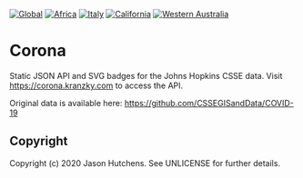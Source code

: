 [![Global](https://corona.kranzky.com/badge.svg?update)](https://corona.kranzky.com/)
[![Africa](https://corona.kranzky.com/af/badge.svg?update)](https://corona.kranzky.com/af.json)
[![Italy](https://corona.kranzky.com/eu/seu/it/badge.svg?update)](https://corona.kranzky.com/eu/seu/it.json)
[![California](https://corona.kranzky.com/am/na/us/ca/badge.svg?update)](https://corona.kranzky.com/am/na/us/ca.json)
[![Western Australia](https://corona.kranzky.com/oc/anz/au/wa/badge.svg?update)](https://corona.kranzky.com/oc/anz/au/wa.json)

Corona
======

Static JSON API and SVG badges for the Johns Hopkins CSSE data.  Visit https://corona.kranzky.com to access the API.

Original data is available here: https://github.com/CSSEGISandData/COVID-19

Copyright
---------

Copyright (c) 2020 Jason Hutchens. See UNLICENSE for further details.
